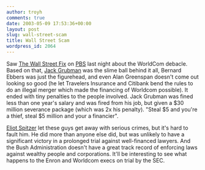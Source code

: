 ```yaml
---
author: troyh
comments: true
date: 2003-05-09 17:53:36+00:00
layout: post
slug: wall-street-scam
title: Wall Street Scam
wordpress_id: 2064
---
```


Saw [The Wall Street Fix](http://www.pbs.org/wgbh/pages/frontline/shows/wallstreet/) on [PBS](http://pbs.org) last night about the WorldCom debacle. Based on that, [Jack Grubman](http://money.cnn.com/2002/04/25/pf/investing/grubman/) was the slime ball behind it all, Bernard Ebbers was just the figurehead, and even Alan Greenspan doesn't come out looking so good (he let Travelers Insurance and Citibank bend the rules to do an illegal merger which made the financing of Worldcom possible). It ended with tiny penalties to the people involved. Jack Grubman was fined less than one year's salary and was fired from his job, but given a $30 million severance package (which was 2x his penalty). "Steal $5 and you're a thief, steal $5 million and your a financier".

[Eliot Spitzer](http://www.oag.state.ny.us/) let these guys get away with serious crimes, but it's hard to fault him. He did more than anyone else did, but was unlikely to have a significant victory in a prolonged trial against well-financed lawyers. And the Bush Administration doesn't have a great track record of enforcing laws against wealthy people and corporations. It'll be interesting to see what happens to the Enron and Worldcom execs on trial by the SEC.
